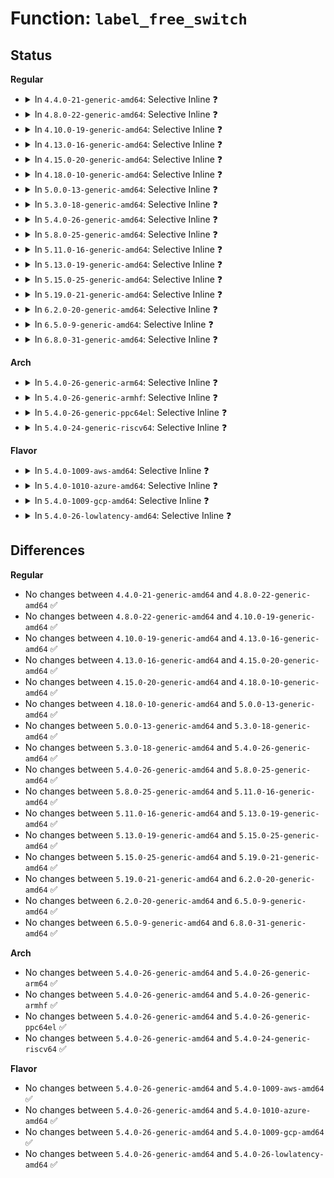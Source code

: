 # Function: <code>label_free_switch</code>

## Status
<b>Regular</b>
<ul>
<li>
<details>
<summary>In <code>4.4.0-21-generic-amd64</code>: Selective Inline ❓</summary>

```c
void label_free_switch(struct aa_label * label)
```

```json
{
  "name": "label_free_switch",
  "collision_type": "Unique Static",
  "inline_type": "Selective",
  "funcs": [
    {
      "addr": 18446744071582554032,
      "name": "label_free_switch",
      "external": false,
      "loc": "security/apparmor/label.c:346",
      "file": "security/apparmor/label.c",
      "inline": "not declared, inlined",
      "caller_inline": [],
      "caller_func": [
        "security/apparmor/label.c:aa_label_kref",
        "security/apparmor/label.c:label_free_rcu"
      ]
    }
  ],
  "symbols": [
    {
      "addr": 18446744071582554032,
      "name": "label_free_switch",
      "section": ".text",
      "bind": "STB_LOCAL",
      "size": 89
    }
  ]
}
```
</details>
</li>
<li>
<details>
<summary>In <code>4.8.0-22-generic-amd64</code>: Selective Inline ❓</summary>

```c
void label_free_switch(struct aa_label * label)
```

```json
{
  "name": "label_free_switch",
  "collision_type": "Unique Static",
  "inline_type": "Selective",
  "funcs": [
    {
      "addr": 18446744071582794656,
      "name": "label_free_switch",
      "external": false,
      "loc": "security/apparmor/label.c:346",
      "file": "security/apparmor/label.c",
      "inline": "not declared, inlined",
      "caller_inline": [],
      "caller_func": [
        "security/apparmor/label.c:aa_label_kref",
        "security/apparmor/label.c:label_free_rcu"
      ]
    }
  ],
  "symbols": [
    {
      "addr": 18446744071582794656,
      "name": "label_free_switch",
      "section": ".text",
      "bind": "STB_LOCAL",
      "size": 89
    }
  ]
}
```
</details>
</li>
<li>
<details>
<summary>In <code>4.10.0-19-generic-amd64</code>: Selective Inline ❓</summary>

```c
void label_free_switch(struct aa_label * label)
```

```json
{
  "name": "label_free_switch",
  "collision_type": "Unique Static",
  "inline_type": "Selective",
  "funcs": [
    {
      "addr": 18446744071582890416,
      "name": "label_free_switch",
      "external": false,
      "loc": "security/apparmor/label.c:353",
      "file": "security/apparmor/label.c",
      "inline": "not declared, inlined",
      "caller_inline": [],
      "caller_func": [
        "security/apparmor/label.c:aa_label_kref",
        "security/apparmor/label.c:label_free_rcu"
      ]
    }
  ],
  "symbols": [
    {
      "addr": 18446744071582890416,
      "name": "label_free_switch",
      "section": ".text",
      "bind": "STB_LOCAL",
      "size": 89
    }
  ]
}
```
</details>
</li>
<li>
<details>
<summary>In <code>4.13.0-16-generic-amd64</code>: Selective Inline ❓</summary>

```c
void label_free_switch(struct aa_label * label)
```

```json
{
  "name": "label_free_switch",
  "collision_type": "Unique Static",
  "inline_type": "Selective",
  "funcs": [
    {
      "addr": 18446744071582961328,
      "name": "label_free_switch",
      "external": false,
      "loc": "security/apparmor/label.c:357",
      "file": "security/apparmor/label.c",
      "inline": "not declared, inlined",
      "caller_inline": [],
      "caller_func": [
        "security/apparmor/label.c:aa_label_kref",
        "security/apparmor/label.c:label_free_rcu"
      ]
    }
  ],
  "symbols": [
    {
      "addr": 18446744071582961328,
      "name": "label_free_switch",
      "section": ".text",
      "bind": "STB_LOCAL",
      "size": 89
    }
  ]
}
```
</details>
</li>
<li>
<details>
<summary>In <code>4.15.0-20-generic-amd64</code>: Selective Inline ❓</summary>

```c
void label_free_switch(struct aa_label * label)
```

```json
{
  "name": "label_free_switch",
  "collision_type": "Unique Static",
  "inline_type": "Selective",
  "funcs": [
    {
      "addr": 18446744071583123472,
      "name": "label_free_switch",
      "external": false,
      "loc": "security/apparmor/label.c:357",
      "file": "security/apparmor/label.c",
      "inline": "not declared, inlined",
      "caller_inline": [],
      "caller_func": [
        "security/apparmor/label.c:aa_label_kref",
        "security/apparmor/label.c:label_free_rcu"
      ]
    }
  ],
  "symbols": [
    {
      "addr": 18446744071583123472,
      "name": "label_free_switch",
      "section": ".text",
      "bind": "STB_LOCAL",
      "size": 89
    }
  ]
}
```
</details>
</li>
<li>
<details>
<summary>In <code>4.18.0-10-generic-amd64</code>: Selective Inline ❓</summary>

```c
void label_free_switch(struct aa_label * label)
```

```json
{
  "name": "label_free_switch",
  "collision_type": "Unique Static",
  "inline_type": "Selective",
  "funcs": [
    {
      "addr": 18446744071583329232,
      "name": "label_free_switch",
      "external": false,
      "loc": "security/apparmor/label.c:357",
      "file": "security/apparmor/label.c",
      "inline": "not declared, inlined",
      "caller_inline": [],
      "caller_func": [
        "security/apparmor/label.c:aa_label_kref",
        "security/apparmor/label.c:label_free_rcu",
        "security/apparmor/label.c:label_free_rcu"
      ]
    }
  ],
  "symbols": [
    {
      "addr": 18446744071583329232,
      "name": "label_free_switch",
      "section": ".text",
      "bind": "STB_LOCAL",
      "size": 89
    }
  ]
}
```
</details>
</li>
<li>
<details>
<summary>In <code>5.0.0-13-generic-amd64</code>: Selective Inline ❓</summary>

```c
void label_free_switch(struct aa_label * label)
```

```json
{
  "name": "label_free_switch",
  "collision_type": "Unique Static",
  "inline_type": "Selective",
  "funcs": [
    {
      "addr": 18446744071583447232,
      "name": "label_free_switch",
      "external": false,
      "loc": "security/apparmor/label.c:357",
      "file": "security/apparmor/label.c",
      "inline": "not declared, inlined",
      "caller_inline": [],
      "caller_func": [
        "security/apparmor/label.c:aa_label_kref",
        "security/apparmor/label.c:label_free_rcu",
        "security/apparmor/label.c:label_free_rcu"
      ]
    }
  ],
  "symbols": [
    {
      "addr": 18446744071583447232,
      "name": "label_free_switch",
      "section": ".text",
      "bind": "STB_LOCAL",
      "size": 89
    }
  ]
}
```
</details>
</li>
<li>
<details>
<summary>In <code>5.3.0-18-generic-amd64</code>: Selective Inline ❓</summary>

```c
void label_free_switch(struct aa_label * label)
```

```json
{
  "name": "label_free_switch",
  "collision_type": "Unique Static",
  "inline_type": "Selective",
  "funcs": [
    {
      "addr": 18446744071583632240,
      "name": "label_free_switch",
      "external": false,
      "loc": "security/apparmor/label.c:353",
      "file": "security/apparmor/label.c",
      "inline": "not declared, inlined",
      "caller_inline": [],
      "caller_func": [
        "security/apparmor/label.c:aa_label_kref",
        "security/apparmor/label.c:label_free_rcu",
        "security/apparmor/label.c:label_free_rcu"
      ]
    }
  ],
  "symbols": [
    {
      "addr": 18446744071583632240,
      "name": "label_free_switch",
      "section": ".text",
      "bind": "STB_LOCAL",
      "size": 93
    }
  ]
}
```
</details>
</li>
<li>
<details>
<summary>In <code>5.4.0-26-generic-amd64</code>: Selective Inline ❓</summary>

```c
void label_free_switch(struct aa_label * label)
```

```json
{
  "name": "label_free_switch",
  "collision_type": "Unique Static",
  "inline_type": "Selective",
  "funcs": [
    {
      "addr": 18446744071583738400,
      "name": "label_free_switch",
      "external": false,
      "loc": "security/apparmor/label.c:347",
      "file": "security/apparmor/label.c",
      "inline": "not declared, inlined",
      "caller_inline": [],
      "caller_func": [
        "security/apparmor/label.c:aa_label_kref",
        "security/apparmor/label.c:label_free_rcu",
        "security/apparmor/label.c:label_free_rcu"
      ]
    }
  ],
  "symbols": [
    {
      "addr": 18446744071583738400,
      "name": "label_free_switch",
      "section": ".text",
      "bind": "STB_LOCAL",
      "size": 93
    }
  ]
}
```
</details>
</li>
<li>
<details>
<summary>In <code>5.8.0-25-generic-amd64</code>: Selective Inline ❓</summary>

```c
void label_free_switch(struct aa_label * label)
```

```json
{
  "name": "label_free_switch",
  "collision_type": "Unique Static",
  "inline_type": "Selective",
  "funcs": [
    {
      "addr": 18446744071584124800,
      "name": "label_free_switch",
      "external": false,
      "loc": "security/apparmor/label.c:348",
      "file": "security/apparmor/label.c",
      "inline": "not declared, inlined",
      "caller_inline": [],
      "caller_func": [
        "security/apparmor/label.c:__aa_labelset_update_subtree",
        "security/apparmor/label.c:__aa_labelset_update_subtree",
        "security/apparmor/label.c:__label_update",
        "security/apparmor/label.c:aa_label_strn_parse",
        "security/apparmor/label.c:aa_label_printk",
        "security/apparmor/label.c:aa_label_printk",
        "security/apparmor/label.c:aa_label_seq_print",
        "security/apparmor/label.c:aa_label_seq_print",
        "security/apparmor/label.c:aa_label_audit",
        "security/apparmor/label.c:aa_label_audit",
        "security/apparmor/label.c:aa_label_merge",
        "security/apparmor/label.c:aa_label_merge",
        "security/apparmor/label.c:aa_label_merge",
        "security/apparmor/label.c:aa_label_find_merge",
        "security/apparmor/label.c:aa_label_find_merge",
        "security/apparmor/label.c:aa_vec_find_or_create_label",
        "security/apparmor/label.c:aa_label_replace",
        "security/apparmor/label.c:label_free_rcu",
        "security/apparmor/label.c:label_free_rcu",
        "security/apparmor/label.c:aa_label_destroy",
        "security/apparmor/label.c:aa_vec_unique",
        "security/apparmor/label.c:aa_vec_unique",
        "security/apparmor/label.c:aa_proxy_kref"
      ]
    }
  ],
  "symbols": [
    {
      "addr": 18446744071584124800,
      "name": "label_free_switch",
      "section": ".text",
      "bind": "STB_LOCAL",
      "size": 103
    }
  ]
}
```
</details>
</li>
<li>
<details>
<summary>In <code>5.11.0-16-generic-amd64</code>: Selective Inline ❓</summary>

```c
void label_free_switch(struct aa_label * label)
```

```json
{
  "name": "label_free_switch",
  "collision_type": "Unique Static",
  "inline_type": "Selective",
  "funcs": [
    {
      "addr": 18446744071584243520,
      "name": "label_free_switch",
      "external": false,
      "loc": "security/apparmor/label.c:348",
      "file": "security/apparmor/label.c",
      "inline": "not declared, inlined",
      "caller_inline": [],
      "caller_func": [
        "security/apparmor/label.c:__aa_labelset_update_subtree",
        "security/apparmor/label.c:__aa_labelset_update_subtree",
        "security/apparmor/label.c:__label_update",
        "security/apparmor/label.c:aa_label_strn_parse",
        "security/apparmor/label.c:aa_label_printk",
        "security/apparmor/label.c:aa_label_printk",
        "security/apparmor/label.c:aa_label_seq_print",
        "security/apparmor/label.c:aa_label_seq_print",
        "security/apparmor/label.c:aa_label_audit",
        "security/apparmor/label.c:aa_label_audit",
        "security/apparmor/label.c:aa_label_merge",
        "security/apparmor/label.c:aa_label_merge",
        "security/apparmor/label.c:aa_label_merge",
        "security/apparmor/label.c:aa_label_find_merge",
        "security/apparmor/label.c:aa_label_find_merge",
        "security/apparmor/label.c:aa_vec_find_or_create_label",
        "security/apparmor/label.c:aa_label_replace",
        "security/apparmor/label.c:label_free_rcu",
        "security/apparmor/label.c:label_free_rcu",
        "security/apparmor/label.c:aa_label_destroy",
        "security/apparmor/label.c:aa_vec_unique",
        "security/apparmor/label.c:aa_vec_unique",
        "security/apparmor/label.c:__aa_proxy_redirect",
        "security/apparmor/label.c:aa_proxy_kref"
      ]
    }
  ],
  "symbols": [
    {
      "addr": 18446744071584243520,
      "name": "label_free_switch",
      "section": ".text",
      "bind": "STB_LOCAL",
      "size": 103
    }
  ]
}
```
</details>
</li>
<li>
<details>
<summary>In <code>5.13.0-19-generic-amd64</code>: Selective Inline ❓</summary>

```c
void label_free_switch(struct aa_label * label)
```

```json
{
  "name": "label_free_switch",
  "collision_type": "Unique Static",
  "inline_type": "Selective",
  "funcs": [
    {
      "addr": 18446744071584266448,
      "name": "label_free_switch",
      "external": false,
      "loc": "security/apparmor/label.c:348",
      "file": "security/apparmor/label.c",
      "inline": "not declared, inlined",
      "caller_inline": [],
      "caller_func": [
        "security/apparmor/label.c:__labelset_update",
        "security/apparmor/label.c:__labelset_update",
        "security/apparmor/label.c:__label_update",
        "security/apparmor/label.c:aa_label_strn_parse",
        "security/apparmor/label.c:aa_label_printk",
        "security/apparmor/label.c:aa_label_printk",
        "security/apparmor/label.c:aa_label_seq_print",
        "security/apparmor/label.c:aa_label_seq_print",
        "security/apparmor/label.c:aa_label_audit",
        "security/apparmor/label.c:aa_label_audit",
        "security/apparmor/label.c:aa_label_merge",
        "security/apparmor/label.c:aa_label_merge",
        "security/apparmor/label.c:aa_label_merge",
        "security/apparmor/label.c:aa_label_find_merge",
        "security/apparmor/label.c:aa_label_find_merge",
        "security/apparmor/label.c:aa_vec_find_or_create_label",
        "security/apparmor/label.c:aa_label_replace",
        "security/apparmor/label.c:label_free_rcu",
        "security/apparmor/label.c:label_free_rcu",
        "security/apparmor/label.c:aa_label_destroy",
        "security/apparmor/label.c:aa_vec_unique",
        "security/apparmor/label.c:aa_vec_unique",
        "security/apparmor/label.c:__aa_proxy_redirect",
        "security/apparmor/label.c:aa_proxy_kref"
      ]
    }
  ],
  "symbols": [
    {
      "addr": 18446744071584266448,
      "name": "label_free_switch",
      "section": ".text",
      "bind": "STB_LOCAL",
      "size": 103
    }
  ]
}
```
</details>
</li>
<li>
<details>
<summary>In <code>5.15.0-25-generic-amd64</code>: Selective Inline ❓</summary>

```c
void label_free_switch(struct aa_label * label)
```

```json
{
  "name": "label_free_switch",
  "collision_type": "Unique Static",
  "inline_type": "Selective",
  "funcs": [
    {
      "addr": 18446744071584652464,
      "name": "label_free_switch",
      "external": false,
      "loc": "security/apparmor/label.c:348",
      "file": "security/apparmor/label.c",
      "inline": "not declared, inlined",
      "caller_inline": [],
      "caller_func": [
        "security/apparmor/label.c:__labelset_update",
        "security/apparmor/label.c:__labelset_update",
        "security/apparmor/label.c:__label_update",
        "security/apparmor/label.c:aa_label_strn_parse",
        "security/apparmor/label.c:aa_label_printk",
        "security/apparmor/label.c:aa_label_printk",
        "security/apparmor/label.c:aa_label_seq_print",
        "security/apparmor/label.c:aa_label_seq_print",
        "security/apparmor/label.c:aa_label_audit",
        "security/apparmor/label.c:aa_label_audit",
        "security/apparmor/label.c:aa_label_merge",
        "security/apparmor/label.c:aa_label_merge",
        "security/apparmor/label.c:aa_label_merge",
        "security/apparmor/label.c:aa_label_find_merge",
        "security/apparmor/label.c:aa_label_find_merge",
        "security/apparmor/label.c:aa_vec_find_or_create_label",
        "security/apparmor/label.c:aa_label_replace",
        "security/apparmor/label.c:label_free_rcu",
        "security/apparmor/label.c:label_free_rcu",
        "security/apparmor/label.c:aa_label_destroy",
        "security/apparmor/label.c:aa_vec_unique",
        "security/apparmor/label.c:aa_vec_unique",
        "security/apparmor/label.c:__aa_proxy_redirect",
        "security/apparmor/label.c:aa_proxy_kref"
      ]
    }
  ],
  "symbols": [
    {
      "addr": 18446744071584652464,
      "name": "label_free_switch",
      "section": ".text",
      "bind": "STB_LOCAL",
      "size": 103
    }
  ]
}
```
</details>
</li>
<li>
<details>
<summary>In <code>5.19.0-21-generic-amd64</code>: Selective Inline ❓</summary>

```c
void label_free_switch(struct aa_label * label)
```

```json
{
  "name": "label_free_switch",
  "collision_type": "Unique Static",
  "inline_type": "Selective",
  "funcs": [
    {
      "addr": 18446744071585312304,
      "name": "label_free_switch",
      "external": false,
      "loc": "security/apparmor/label.c:351",
      "file": "security/apparmor/label.c",
      "inline": "not declared, inlined",
      "caller_inline": [],
      "caller_func": [
        "security/apparmor/label.c:__labelset_update",
        "security/apparmor/label.c:__labelset_update",
        "security/apparmor/label.c:__label_update",
        "security/apparmor/label.c:aa_label_strn_parse",
        "security/apparmor/label.c:aa_label_printk",
        "security/apparmor/label.c:aa_label_seq_print",
        "security/apparmor/label.c:aa_label_audit",
        "security/apparmor/label.c:aa_label_merge",
        "security/apparmor/label.c:aa_label_merge",
        "security/apparmor/label.c:aa_label_merge",
        "security/apparmor/label.c:aa_label_find_merge",
        "security/apparmor/label.c:aa_label_find_merge",
        "security/apparmor/label.c:aa_vec_find_or_create_label",
        "security/apparmor/label.c:aa_label_replace",
        "security/apparmor/label.c:label_free_rcu",
        "security/apparmor/label.c:label_free_rcu",
        "security/apparmor/label.c:aa_label_destroy",
        "security/apparmor/label.c:aa_vec_unique",
        "security/apparmor/label.c:aa_vec_unique",
        "security/apparmor/label.c:__aa_proxy_redirect",
        "security/apparmor/label.c:aa_proxy_kref",
        "security/apparmor/label.c:aa_get_current_ns"
      ]
    }
  ],
  "symbols": [
    {
      "addr": 18446744071585312304,
      "name": "label_free_switch",
      "section": ".text",
      "bind": "STB_LOCAL",
      "size": 126
    }
  ]
}
```
</details>
</li>
<li>
<details>
<summary>In <code>6.2.0-20-generic-amd64</code>: Selective Inline ❓</summary>

```c
void label_free_switch(struct aa_label * label)
```

```json
{
  "name": "label_free_switch",
  "collision_type": "Unique Static",
  "inline_type": "Selective",
  "funcs": [
    {
      "addr": 18446744071586051712,
      "name": "label_free_switch",
      "external": false,
      "loc": "security/apparmor/label.c:351",
      "file": "security/apparmor/label.c",
      "inline": "not declared, inlined",
      "caller_inline": [],
      "caller_func": [
        "security/apparmor/label.c:__labelset_update",
        "security/apparmor/label.c:__labelset_update",
        "security/apparmor/label.c:__label_update",
        "security/apparmor/label.c:aa_label_strn_parse",
        "security/apparmor/label.c:aa_label_printk",
        "security/apparmor/label.c:aa_label_seq_print",
        "security/apparmor/label.c:aa_label_audit",
        "security/apparmor/label.c:aa_label_merge",
        "security/apparmor/label.c:aa_label_merge",
        "security/apparmor/label.c:aa_label_merge",
        "security/apparmor/label.c:aa_label_find_merge",
        "security/apparmor/label.c:aa_label_find_merge",
        "security/apparmor/label.c:aa_vec_find_or_create_label",
        "security/apparmor/label.c:aa_label_replace",
        "security/apparmor/label.c:label_free_rcu",
        "security/apparmor/label.c:label_free_rcu",
        "security/apparmor/label.c:aa_label_destroy",
        "security/apparmor/label.c:aa_vec_unique",
        "security/apparmor/label.c:aa_vec_unique",
        "security/apparmor/label.c:__aa_proxy_redirect",
        "security/apparmor/label.c:aa_proxy_kref",
        "security/apparmor/label.c:aa_get_current_ns"
      ]
    }
  ],
  "symbols": [
    {
      "addr": 18446744071586051712,
      "name": "label_free_switch",
      "section": ".text",
      "bind": "STB_LOCAL",
      "size": 126
    }
  ]
}
```
</details>
</li>
<li>
<details>
<summary>In <code>6.5.0-9-generic-amd64</code>: Selective Inline ❓</summary>

```c
void label_free_switch(struct aa_label * label)
```

```json
{
  "name": "label_free_switch",
  "collision_type": "Unique Static",
  "inline_type": "Selective",
  "funcs": [
    {
      "addr": 18446744071586286800,
      "name": "label_free_switch",
      "external": false,
      "loc": "security/apparmor/label.c:351",
      "file": "security/apparmor/label.c",
      "inline": "not declared, inlined",
      "caller_inline": [],
      "caller_func": [
        "security/apparmor/label.c:__labelset_update",
        "security/apparmor/label.c:__labelset_update",
        "security/apparmor/label.c:__label_update",
        "security/apparmor/label.c:aa_label_strn_parse",
        "security/apparmor/label.c:aa_label_printk",
        "security/apparmor/label.c:aa_label_seq_print",
        "security/apparmor/label.c:aa_label_audit",
        "security/apparmor/label.c:aa_label_merge",
        "security/apparmor/label.c:aa_label_merge",
        "security/apparmor/label.c:aa_label_merge",
        "security/apparmor/label.c:aa_label_find_merge",
        "security/apparmor/label.c:aa_label_find_merge",
        "security/apparmor/label.c:aa_vec_find_or_create_label",
        "security/apparmor/label.c:aa_label_replace",
        "security/apparmor/label.c:label_free_rcu",
        "security/apparmor/label.c:label_free_rcu",
        "security/apparmor/label.c:aa_label_destroy",
        "security/apparmor/label.c:aa_vec_unique",
        "security/apparmor/label.c:aa_vec_unique",
        "security/apparmor/label.c:__aa_proxy_redirect",
        "security/apparmor/label.c:aa_proxy_kref",
        "security/apparmor/label.c:aa_get_current_ns"
      ]
    }
  ],
  "symbols": [
    {
      "addr": 18446744071586286800,
      "name": "label_free_switch",
      "section": ".text",
      "bind": "STB_LOCAL",
      "size": 126
    }
  ]
}
```
</details>
</li>
<li>
<details>
<summary>In <code>6.8.0-31-generic-amd64</code>: Selective Inline ❓</summary>

```c
void label_free_switch(struct aa_label * label)
```

```json
{
  "name": "label_free_switch",
  "collision_type": "Unique Static",
  "inline_type": "Selective",
  "funcs": [
    {
      "addr": 18446744071586543456,
      "name": "label_free_switch",
      "external": false,
      "loc": "security/apparmor/label.c:357",
      "file": "security/apparmor/label.c",
      "inline": "not declared, inlined",
      "caller_inline": [],
      "caller_func": [
        "security/apparmor/label.c:__labelset_update",
        "security/apparmor/label.c:__labelset_update",
        "security/apparmor/label.c:__label_update",
        "security/apparmor/label.c:aa_label_strn_parse",
        "security/apparmor/label.c:aa_label_printk",
        "security/apparmor/label.c:aa_label_seq_print",
        "security/apparmor/label.c:aa_label_audit",
        "security/apparmor/label.c:aa_label_merge",
        "security/apparmor/label.c:aa_label_merge",
        "security/apparmor/label.c:aa_label_merge",
        "security/apparmor/label.c:aa_label_find_merge",
        "security/apparmor/label.c:aa_label_find_merge",
        "security/apparmor/label.c:aa_vec_find_or_create_label",
        "security/apparmor/label.c:aa_label_replace",
        "security/apparmor/label.c:label_free_rcu",
        "security/apparmor/label.c:label_free_rcu",
        "security/apparmor/label.c:aa_label_destroy",
        "security/apparmor/label.c:aa_vec_unique",
        "security/apparmor/label.c:aa_vec_unique",
        "security/apparmor/label.c:__aa_proxy_redirect",
        "security/apparmor/label.c:aa_proxy_kref",
        "security/apparmor/label.c:aa_get_current_ns"
      ]
    }
  ],
  "symbols": [
    {
      "addr": 18446744071586543456,
      "name": "label_free_switch",
      "section": ".text",
      "bind": "STB_LOCAL",
      "size": 126
    }
  ]
}
```
</details>
</li>
</ul>
<b>Arch</b>
<ul>
<li>
<details>
<summary>In <code>5.4.0-26-generic-arm64</code>: Selective Inline ❓</summary>

```c
void label_free_switch(struct aa_label * label)
```

```json
{
  "name": "label_free_switch",
  "collision_type": "Unique Static",
  "inline_type": "Selective",
  "funcs": [
    {
      "addr": 18446603336495537128,
      "name": "label_free_switch",
      "external": false,
      "loc": "security/apparmor/label.c:347",
      "file": "security/apparmor/label.c",
      "inline": "not declared, inlined",
      "caller_inline": [],
      "caller_func": [
        "security/apparmor/label.c:aa_label_kref",
        "security/apparmor/label.c:label_free_rcu",
        "security/apparmor/label.c:label_free_rcu"
      ]
    }
  ],
  "symbols": [
    {
      "addr": 18446603336495537128,
      "name": "label_free_switch",
      "section": ".text",
      "bind": "STB_LOCAL",
      "size": 132
    }
  ]
}
```
</details>
</li>
<li>
<details>
<summary>In <code>5.4.0-26-generic-armhf</code>: Selective Inline ❓</summary>

```c
void label_free_switch(struct aa_label * label)
```

```json
{
  "name": "label_free_switch",
  "collision_type": "Unique Static",
  "inline_type": "Selective",
  "funcs": [
    {
      "addr": 3228902160,
      "name": "label_free_switch",
      "external": false,
      "loc": "security/apparmor/label.c:347",
      "file": "security/apparmor/label.c",
      "inline": "not declared, inlined",
      "caller_inline": [],
      "caller_func": [
        "security/apparmor/label.c:aa_label_kref",
        "security/apparmor/label.c:label_free_rcu"
      ]
    }
  ],
  "symbols": [
    {
      "addr": 3228902160,
      "name": "label_free_switch",
      "section": ".text",
      "bind": "STB_LOCAL",
      "size": 112
    }
  ]
}
```
</details>
</li>
<li>
<details>
<summary>In <code>5.4.0-26-generic-ppc64el</code>: Selective Inline ❓</summary>

```c
void label_free_switch(struct aa_label * label)
```

```json
{
  "name": "label_free_switch",
  "collision_type": "Unique Static",
  "inline_type": "Selective",
  "funcs": [
    {
      "addr": 13835058055289620816,
      "name": "label_free_switch",
      "external": false,
      "loc": "security/apparmor/label.c:347",
      "file": "security/apparmor/label.c",
      "inline": "not declared, inlined",
      "caller_inline": [],
      "caller_func": [
        "security/apparmor/label.c:aa_label_kref",
        "security/apparmor/label.c:label_free_rcu",
        "security/apparmor/label.c:label_free_rcu"
      ]
    }
  ],
  "symbols": [
    {
      "addr": 13835058055289620816,
      "name": "label_free_switch",
      "section": ".text",
      "bind": "STB_LOCAL",
      "size": 232
    }
  ]
}
```
</details>
</li>
<li>
<details>
<summary>In <code>5.4.0-24-generic-riscv64</code>: Selective Inline ❓</summary>

```c
void label_free_switch(struct aa_label * label)
```

```json
{
  "name": "label_free_switch",
  "collision_type": "Unique Static",
  "inline_type": "Selective",
  "funcs": [
    {
      "addr": 18446743936274711578,
      "name": "label_free_switch",
      "external": false,
      "loc": "security/apparmor/label.c:347",
      "file": "security/apparmor/label.c",
      "inline": "not declared, inlined",
      "caller_inline": [],
      "caller_func": [
        "security/apparmor/label.c:aa_label_kref",
        "security/apparmor/label.c:label_free_rcu",
        "security/apparmor/label.c:label_free_rcu"
      ]
    }
  ],
  "symbols": [
    {
      "addr": 18446743936274711578,
      "name": "label_free_switch",
      "section": ".text",
      "bind": "STB_LOCAL",
      "size": 126
    }
  ]
}
```
</details>
</li>
</ul>
<b>Flavor</b>
<ul>
<li>
<details>
<summary>In <code>5.4.0-1009-aws-amd64</code>: Selective Inline ❓</summary>

```c
void label_free_switch(struct aa_label * label)
```

```json
{
  "name": "label_free_switch",
  "collision_type": "Unique Static",
  "inline_type": "Selective",
  "funcs": [
    {
      "addr": 18446744071583707136,
      "name": "label_free_switch",
      "external": false,
      "loc": "security/apparmor/label.c:347",
      "file": "security/apparmor/label.c",
      "inline": "not declared, inlined",
      "caller_inline": [],
      "caller_func": [
        "security/apparmor/label.c:aa_label_kref",
        "security/apparmor/label.c:label_free_rcu",
        "security/apparmor/label.c:label_free_rcu"
      ]
    }
  ],
  "symbols": [
    {
      "addr": 18446744071583707136,
      "name": "label_free_switch",
      "section": ".text",
      "bind": "STB_LOCAL",
      "size": 93
    }
  ]
}
```
</details>
</li>
<li>
<details>
<summary>In <code>5.4.0-1010-azure-amd64</code>: Selective Inline ❓</summary>

```c
void label_free_switch(struct aa_label * label)
```

```json
{
  "name": "label_free_switch",
  "collision_type": "Unique Static",
  "inline_type": "Selective",
  "funcs": [
    {
      "addr": 18446744071583644192,
      "name": "label_free_switch",
      "external": false,
      "loc": "security/apparmor/label.c:347",
      "file": "security/apparmor/label.c",
      "inline": "not declared, inlined",
      "caller_inline": [],
      "caller_func": [
        "security/apparmor/label.c:aa_label_kref",
        "security/apparmor/label.c:label_free_rcu",
        "security/apparmor/label.c:label_free_rcu"
      ]
    }
  ],
  "symbols": [
    {
      "addr": 18446744071583644192,
      "name": "label_free_switch",
      "section": ".text",
      "bind": "STB_LOCAL",
      "size": 93
    }
  ]
}
```
</details>
</li>
<li>
<details>
<summary>In <code>5.4.0-1009-gcp-amd64</code>: Selective Inline ❓</summary>

```c
void label_free_switch(struct aa_label * label)
```

```json
{
  "name": "label_free_switch",
  "collision_type": "Unique Static",
  "inline_type": "Selective",
  "funcs": [
    {
      "addr": 18446744071583690912,
      "name": "label_free_switch",
      "external": false,
      "loc": "security/apparmor/label.c:347",
      "file": "security/apparmor/label.c",
      "inline": "not declared, inlined",
      "caller_inline": [],
      "caller_func": [
        "security/apparmor/label.c:aa_label_kref",
        "security/apparmor/label.c:label_free_rcu",
        "security/apparmor/label.c:label_free_rcu"
      ]
    }
  ],
  "symbols": [
    {
      "addr": 18446744071583690912,
      "name": "label_free_switch",
      "section": ".text",
      "bind": "STB_LOCAL",
      "size": 93
    }
  ]
}
```
</details>
</li>
<li>
<details>
<summary>In <code>5.4.0-26-lowlatency-amd64</code>: Selective Inline ❓</summary>

```c
void label_free_switch(struct aa_label * label)
```

```json
{
  "name": "label_free_switch",
  "collision_type": "Unique Static",
  "inline_type": "Selective",
  "funcs": [
    {
      "addr": 18446744071583790800,
      "name": "label_free_switch",
      "external": false,
      "loc": "security/apparmor/label.c:347",
      "file": "security/apparmor/label.c",
      "inline": "not declared, inlined",
      "caller_inline": [],
      "caller_func": [
        "security/apparmor/label.c:aa_label_kref",
        "security/apparmor/label.c:label_free_rcu",
        "security/apparmor/label.c:label_free_rcu"
      ]
    }
  ],
  "symbols": [
    {
      "addr": 18446744071583790800,
      "name": "label_free_switch",
      "section": ".text",
      "bind": "STB_LOCAL",
      "size": 93
    }
  ]
}
```
</details>
</li>
</ul>

## Differences
<b>Regular</b>
<ul>
<li>
No changes between <code>4.4.0-21-generic-amd64</code> and <code>4.8.0-22-generic-amd64</code> ✅
</li>
<li>
No changes between <code>4.8.0-22-generic-amd64</code> and <code>4.10.0-19-generic-amd64</code> ✅
</li>
<li>
No changes between <code>4.10.0-19-generic-amd64</code> and <code>4.13.0-16-generic-amd64</code> ✅
</li>
<li>
No changes between <code>4.13.0-16-generic-amd64</code> and <code>4.15.0-20-generic-amd64</code> ✅
</li>
<li>
No changes between <code>4.15.0-20-generic-amd64</code> and <code>4.18.0-10-generic-amd64</code> ✅
</li>
<li>
No changes between <code>4.18.0-10-generic-amd64</code> and <code>5.0.0-13-generic-amd64</code> ✅
</li>
<li>
No changes between <code>5.0.0-13-generic-amd64</code> and <code>5.3.0-18-generic-amd64</code> ✅
</li>
<li>
No changes between <code>5.3.0-18-generic-amd64</code> and <code>5.4.0-26-generic-amd64</code> ✅
</li>
<li>
No changes between <code>5.4.0-26-generic-amd64</code> and <code>5.8.0-25-generic-amd64</code> ✅
</li>
<li>
No changes between <code>5.8.0-25-generic-amd64</code> and <code>5.11.0-16-generic-amd64</code> ✅
</li>
<li>
No changes between <code>5.11.0-16-generic-amd64</code> and <code>5.13.0-19-generic-amd64</code> ✅
</li>
<li>
No changes between <code>5.13.0-19-generic-amd64</code> and <code>5.15.0-25-generic-amd64</code> ✅
</li>
<li>
No changes between <code>5.15.0-25-generic-amd64</code> and <code>5.19.0-21-generic-amd64</code> ✅
</li>
<li>
No changes between <code>5.19.0-21-generic-amd64</code> and <code>6.2.0-20-generic-amd64</code> ✅
</li>
<li>
No changes between <code>6.2.0-20-generic-amd64</code> and <code>6.5.0-9-generic-amd64</code> ✅
</li>
<li>
No changes between <code>6.5.0-9-generic-amd64</code> and <code>6.8.0-31-generic-amd64</code> ✅
</li>
</ul>
<b>Arch</b>
<ul>
<li>
No changes between <code>5.4.0-26-generic-amd64</code> and <code>5.4.0-26-generic-arm64</code> ✅
</li>
<li>
No changes between <code>5.4.0-26-generic-amd64</code> and <code>5.4.0-26-generic-armhf</code> ✅
</li>
<li>
No changes between <code>5.4.0-26-generic-amd64</code> and <code>5.4.0-26-generic-ppc64el</code> ✅
</li>
<li>
No changes between <code>5.4.0-26-generic-amd64</code> and <code>5.4.0-24-generic-riscv64</code> ✅
</li>
</ul>
<b>Flavor</b>
<ul>
<li>
No changes between <code>5.4.0-26-generic-amd64</code> and <code>5.4.0-1009-aws-amd64</code> ✅
</li>
<li>
No changes between <code>5.4.0-26-generic-amd64</code> and <code>5.4.0-1010-azure-amd64</code> ✅
</li>
<li>
No changes between <code>5.4.0-26-generic-amd64</code> and <code>5.4.0-1009-gcp-amd64</code> ✅
</li>
<li>
No changes between <code>5.4.0-26-generic-amd64</code> and <code>5.4.0-26-lowlatency-amd64</code> ✅
</li>
</ul>
